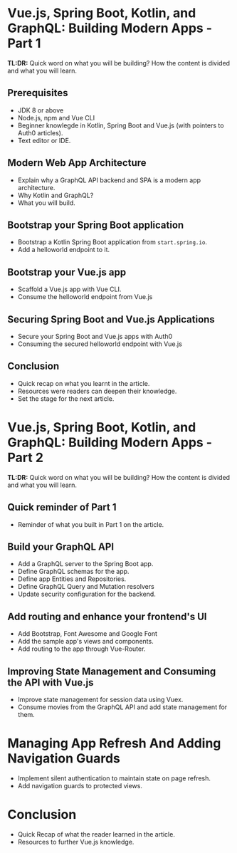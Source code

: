 # Vue.js, Spring Boot, Kotlin, and GraphQL: Building Modern Apps - Part 1

**TL:DR:** Quick word on what you will be building? How the content is divided and what you will learn.

## Prerequisites
* JDK 8 or above
* Node.js, npm and Vue CLI
* Beginner knowlegde in Kotlin, Spring Boot and Vue.js (with pointers to Auth0 articles).
* Text editor or IDE.

## Modern Web App Architecture
* Explain why a GraphQL API backend and SPA is a modern app architecture.
* Why Kotlin and GraphQL?
* What you will build.

## Bootstrap your Spring Boot application
* Bootstrap a Kotlin Spring Boot application from `start.spring.io`.
* Add a helloworld endpoint to it.

## Bootstrap your Vue.js app
* Scaffold a Vue.js app with Vue CLI.
* Consume the helloworld endpoint from Vue.js

## Securing Spring Boot and Vue.js Applications
* Secure your Spring Boot and Vue.js apps with Auth0
* Consuming the secured helloworld endpoint with Vue.js

## Conclusion
* Quick recap on what you learnt in the article.
* Resources were readers can deepen their knowledge.
* Set the stage for the next article.

# Vue.js, Spring Boot, Kotlin, and GraphQL: Building Modern Apps - Part 2

**TL:DR:** Quick word on what you will be building? How the content is divided and what you will learn.

## Quick reminder of Part 1
* Reminder of what you built in Part 1 on the article.

## Build your GraphQL API
* Add a GraphQL server to the Spring Boot app.
* Define GraphQL schemas for the app.
* Define app Entities and Repositories.
* Define GraphQL Query and Mutation resolvers
* Update security configuration for the backend.

## Add routing and enhance your frontend's UI 
* Add Bootstrap, Font Awesome and Google Font
* Add the sample app's views and components.
* Add routing to the app through Vue-Router.

## Improving State Management and Consuming the API with Vue.js
* Improve state management for session data using Vuex.
* Consume movies from the GraphQL API and add state management for them.

# Managing App Refresh And Adding Navigation Guards
* Implement silent authentication to maintain state on page refresh.
* Add navigation guards to protected views.

# Conclusion
* Quick Recap of what the reader learned in the article.
* Resources to further Vue.js knowledge.

